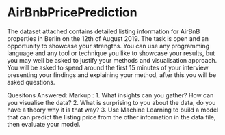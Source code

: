 # AirBnbPricePrediction


The dataset attached contains detailed listing information for AirBnB properties in Berlin on the 12th of August 2019. The task is open and an opportunity to showcase your strengths. You can use any programming language and any tool or technique you like to showcase your results, but you may well be asked to justify your methods and visualisation approach. You will be asked to spend around the first 15 minutes of your interview presenting your findings and explaining your method, after this you will be asked questions. 


Quesitons Answered: 
 Markup : 1. What insights can you gather? How can you visualise the data? 
          2. What is surprising to you about the data, do you have a theory why it is that way? 
          3. Use Machine Learning to build a model that can predict the listing price from the other information in the data file, then evaluate your model.
